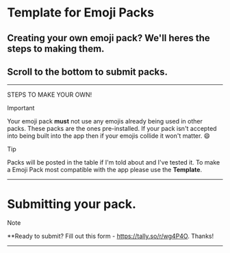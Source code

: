 # Template for Emoji Packs
## Creating your own emoji pack? We'll heres the steps to making them.
## Scroll to the bottom to submit packs.

***

STEPS TO MAKE YOUR OWN!

> [!IMPORTANT]  
> Your emoji pack **must** not use any emojis already being used in other packs. These packs are the ones pre-installed. If your pack isn't accepted into being built into the app then if your emojis collide it won't matter. 😄

> [!TIP]  
> Packs will be posted in the table if I'm told about and I've tested it. To make a Emoji Pack most compatible with the app please use the **Template**.

***
# Submitting your pack.
> [!NOTE]  
> **Ready to submit? Fill out this form - https://tally.so/r/wg4P4O. Thanks!

***



